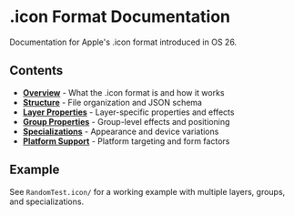 # .icon Format Documentation

Documentation for Apple's .icon format introduced in OS 26.

## Contents

- [**Overview**](docs/icon-format-overview.md) - What the .icon format is and how it works
- [**Structure**](docs/icon-format-structure.md) - File organization and JSON schema
- [**Layer Properties**](docs/layer-properties.md) - Layer-specific properties and effects
- [**Group Properties**](docs/group-properties.md) - Group-level effects and positioning
- [**Specializations**](docs/specializations.md) - Appearance and device variations
- [**Platform Support**](docs/platform-support.md) - Platform targeting and form factors

## Example

See `RandomTest.icon/` for a working example with multiple layers, groups, and specializations.